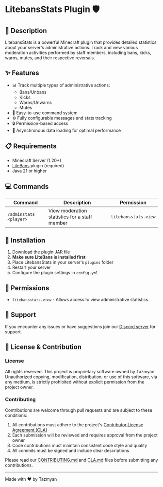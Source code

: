 # LitebansStats Plugin 🛡️

## 📝 Description

LitebansStats is a powerful Minecraft plugin that provides detailed statistics about your server's administrative actions. Track and view various moderation activities performed by staff members, including bans, kicks, warns, mutes, and their respective reversals.

## ✨ Features

- 📊 Track multiple types of administrative actions:
    - Bans/Unbans
    - Kicks
    - Warns/Unwarns
    - Mutes
- 🎯 Easy-to-use command system
- ⚙️ Fully configurable messages and stats tracking
- 🔒 Permission-based access
- 🚀 Asynchronous data loading for optimal performance

## 📋 Requirements

- Minecraft Server (1.20+)
- [LiteBans](https://www.spigotmc.org/resources/litebans.3715/) plugin (required)
- Java 21 or higher

## 💻 Commands

| Command | Description | Permission |
|---------|-------------|------------|
| `/adminstats <player>` | View moderation statistics for a staff member | `litebansstats.view` |

## 🔧 Installation

1. Download the plugin JAR file
2. **Make sure LiteBans is installed first**
3. Place LitebansStats in your server's `plugins` folder
4. Restart your server
5. Configure the plugin settings in `config.yml`

## 🔐 Permissions

- `litebansstats.view` - Allows access to view administrative statistics


## 📝 Support

If you encounter any issues or have suggestions
join our [Discord server](https://discord.gg/xZdUFjb2g2) for support.

## 📜 License & Contribution

### License
All rights reserved. This project is proprietary software owned by Tazmyan. Unauthorized copying, modification, distribution, or use of this software, via any medium, is strictly prohibited without explicit permission from the project owner.

### Contributing
Contributions are welcome through pull requests and are subject to these conditions:
1. All contributions must adhere to the project's [Contributor License Agreement (CLA)](CLA.md)
2. Each submission will be reviewed and requires approval from the project owner
3. Code contributions must maintain consistent code style and quality
4. All commits must be signed and include clear descriptions

Please read our [CONTRIBUTING.md](CONTRIBUTING.md) and [CLA.md](CLA.md) files before submitting any contributions.

---

Made with ❤️ by Tazmyan